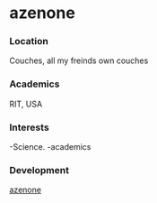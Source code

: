 # azenone     

### Location

Couches, all my freinds own couches

### Academics

RIT, USA

### Interests

-Science.
-academics

### Development


[azenone](https://github.com/azenone)
